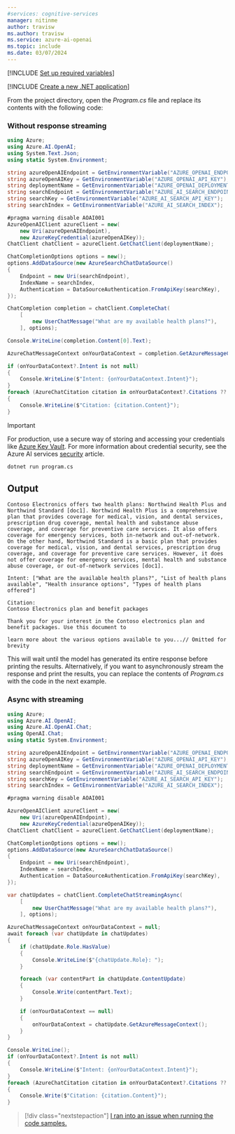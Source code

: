```yaml
---
#services: cognitive-services
manager: nitinme
author: travisw
ms.author: travisw
ms.service: azure-ai-openai
ms.topic: include
ms.date: 03/07/2024
---
```


[!INCLUDE [Set up required variables](./use-your-data-common-variables.md)]

[!INCLUDE [Create a new .NET application](./dotnet-new-application.md)]

From the project directory, open the *Program.cs* file and replace its contents with the following code:

### Without response streaming

```csharp
using Azure;
using Azure.AI.OpenAI;
using System.Text.Json;
using static System.Environment;

string azureOpenAIEndpoint = GetEnvironmentVariable("AZURE_OPENAI_ENDPOINT");
string azureOpenAIKey = GetEnvironmentVariable("AZURE_OPENAI_API_KEY");
string deploymentName = GetEnvironmentVariable("AZURE_OPENAI_DEPLOYMENT_ID");
string searchEndpoint = GetEnvironmentVariable("AZURE_AI_SEARCH_ENDPOINT");
string searchKey = GetEnvironmentVariable("AZURE_AI_SEARCH_API_KEY");
string searchIndex = GetEnvironmentVariable("AZURE_AI_SEARCH_INDEX");

#pragma warning disable AOAI001
AzureOpenAIClient azureClient = new(
    new Uri(azureOpenAIEndpoint),
    new AzureKeyCredential(azureOpenAIKey));
ChatClient chatClient = azureClient.GetChatClient(deploymentName);

ChatCompletionOptions options = new();
options.AddDataSource(new AzureSearchChatDataSource()
{
    Endpoint = new Uri(searchEndpoint),
    IndexName = searchIndex,
    Authentication = DataSourceAuthentication.FromApiKey(searchKey),
});

ChatCompletion completion = chatClient.CompleteChat(
    [
        new UserChatMessage("What are my available health plans?"),
    ], options);

Console.WriteLine(completion.Content[0].Text);

AzureChatMessageContext onYourDataContext = completion.GetAzureMessageContext();

if (onYourDataContext?.Intent is not null)
{
    Console.WriteLine($"Intent: {onYourDataContext.Intent}");
}
foreach (AzureChatCitation citation in onYourDataContext?.Citations ?? [])
{
    Console.WriteLine($"Citation: {citation.Content}");
}
```

> [!IMPORTANT]
> For production, use a secure way of storing and accessing your credentials like [Azure Key Vault](../../../key-vault/general/overview.md). For more information about credential security, see the Azure AI services [security](../../security-features.md) article.

```cmd
dotnet run program.cs
```

## Output

```output
Contoso Electronics offers two health plans: Northwind Health Plus and Northwind Standard [doc1]. Northwind Health Plus is a comprehensive plan that provides coverage for medical, vision, and dental services, prescription drug coverage, mental health and substance abuse coverage, and coverage for preventive care services. It also offers coverage for emergency services, both in-network and out-of-network. On the other hand, Northwind Standard is a basic plan that provides coverage for medical, vision, and dental services, prescription drug coverage, and coverage for preventive care services. However, it does not offer coverage for emergency services, mental health and substance abuse coverage, or out-of-network services [doc1].

Intent: ["What are the available health plans?", "List of health plans available", "Health insurance options", "Types of health plans offered"]

Citation:
Contoso Electronics plan and benefit packages

Thank you for your interest in the Contoso electronics plan and benefit packages. Use this document to

learn more about the various options available to you...// Omitted for brevity
```

This will wait until the model has generated its entire response before printing the results. Alternatively, if you want to asynchronously stream the response and print the results, you can replace the contents of *Program.cs* with the code in the next example.

### Async with streaming

```csharp
using Azure;
using Azure.AI.OpenAI;
using Azure.AI.OpenAI.Chat;
using OpenAI.Chat;
using static System.Environment;

string azureOpenAIEndpoint = GetEnvironmentVariable("AZURE_OPENAI_ENDPOINT");
string azureOpenAIKey = GetEnvironmentVariable("AZURE_OPENAI_API_KEY");
string deploymentName = GetEnvironmentVariable("AZURE_OPENAI_DEPLOYMENT_ID");
string searchEndpoint = GetEnvironmentVariable("AZURE_AI_SEARCH_ENDPOINT");
string searchKey = GetEnvironmentVariable("AZURE_AI_SEARCH_API_KEY");
string searchIndex = GetEnvironmentVariable("AZURE_AI_SEARCH_INDEX");

#pragma warning disable AOAI001

AzureOpenAIClient azureClient = new(
    new Uri(azureOpenAIEndpoint),
    new AzureKeyCredential(azureOpenAIKey));
ChatClient chatClient = azureClient.GetChatClient(deploymentName);

ChatCompletionOptions options = new();
options.AddDataSource(new AzureSearchChatDataSource()
{
    Endpoint = new Uri(searchEndpoint),
    IndexName = searchIndex,
    Authentication = DataSourceAuthentication.FromApiKey(searchKey),
});

var chatUpdates = chatClient.CompleteChatStreamingAsync(
    [
        new UserChatMessage("What are my available health plans?"),
    ], options);

AzureChatMessageContext onYourDataContext = null;
await foreach (var chatUpdate in chatUpdates)
{
    if (chatUpdate.Role.HasValue)
    {
        Console.WriteLine($"{chatUpdate.Role}: ");
    }

    foreach (var contentPart in chatUpdate.ContentUpdate)
    {
        Console.Write(contentPart.Text);
    }

    if (onYourDataContext == null)
    {
        onYourDataContext = chatUpdate.GetAzureMessageContext();
    }
}

Console.WriteLine();
if (onYourDataContext?.Intent is not null)
{
    Console.WriteLine($"Intent: {onYourDataContext.Intent}");
}
foreach (AzureChatCitation citation in onYourDataContext?.Citations ?? [])
{
    Console.Write($"Citation: {citation.Content}");
}
```

> [!div class="nextstepaction"]
> [I ran into an issue when running the code samples.](https://microsoft.qualtrics.com/jfe/form/SV_0Cl5zkG3CnDjq6O?PLanguage=dotnet&Pillar=AOAI&Product=ownData&Page=quickstart&Section=Create-dotnet-application)
